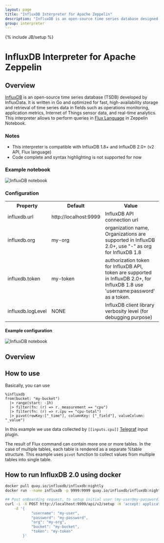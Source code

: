 ```yaml
---
layout: page
title: "InfluxDB Interpreter for Apache Zeppelin"
description: "InfluxDB is an open-source time series database designed to handle high write and query loads."
group: interpreter
---
```

<!--
Licensed under the Apache License, Version 2.0 (the "License");
you may not use this file except in compliance with the License.
You may obtain a copy of the License at

http://www.apache.org/licenses/LICENSE-2.0

Unless required by applicable law or agreed to in writing, software
distributed under the License is distributed on an "AS IS" BASIS,
WITHOUT WARRANTIES OR CONDITIONS OF ANY KIND, either express or implied.
See the License for the specific language governing permissions and
limitations under the License.
-->
{% include JB/setup %}

# InfluxDB Interpreter for Apache Zeppelin

<div id="toc"></div>

## Overview
[InfluxDB](https://v2.docs.influxdata.com/v2.0/)  is an open-source time series database (TSDB) developed by InfluxData. It is written in Go and optimized for fast, high-availability storage and retrieval of time series data in fields such as operations monitoring, application metrics, Internet of Things sensor data, and real-time analytics.
This interpreter allows to perform queries in [Flux Language](https://v2.docs.influxdata.com/v2.0/reference/flux/) in Zeppelin Notebook.

### Notes
* This interpreter is compatible with InfluxDB 1.8+ and InfluxDB 2.0+ (v2 API, Flux language)
* Code complete and syntax highlighting is not supported for now

### Example notebook

![InfluxDB notebook]({{BASE_PATH}}/assets/themes/zeppelin/img/docs-img/influxdb1.png)

### Configuration
<table class="table-configuration">
  <tr>
    <th>Property</th>
    <th>Default</th>
    <th>Value</th>
  </tr>
  <tr>
    <td>influxdb.url</td>
    <td>http://localhost:9999</td>
    <td>InfluxDB API connection url</td>
  </tr>
  <tr>
    <td>influxdb.org</td>
    <td>my-org</td>
    <td>organization name, Organizations are supported in InfluxDB 2.0+, use "-" as org for InfluxDB 1.8</td>
  </tr>
  <tr>
    <td>influxdb.token</td>
    <td>my-token</td>
    <td>authorization token for InfluxDB API, token are supported in InfluxDB 2.0+, for InfluxDB 1.8 use 'username:password' as a token.</td>
  </tr>
  <tr>
    <td>influxdb.logLevel</td>
    <td>NONE</td>
    <td>InfluxDB client library verbosity level (for debugging purpose)</td>
  </tr>
</table>

#### Example configuration

![InfluxDB notebook]({{BASE_PATH}}/assets/themes/zeppelin/img/docs-img/influxdb2.png)

## Overview


## How to use
Basically, you can use

```
%influxdb
from(bucket: "my-bucket")
  |> range(start: -1h)
  |> filter(fn: (r) => r._measurement == "cpu")
  |> filter(fn: (r) => r.cpu == "cpu-total")
  |> pivot(rowKey:["_time"], columnKey: ["_field"], valueColumn: "_value")
```
In this example we use data collected by  `[[inputs.cpu]]` [Telegraf](https://github.com/influxdata/telegraf) input plugin. 

The result of Flux command can contain more one or more tables. In the case of multiple tables, each 
table is rendered as a separate %table structure. This example uses `pivot` 
function to collect values from multiple tables into single table. 

## How to run InfluxDB 2.0 using docker
```bash
docker pull quay.io/influxdb/influxdb:nightly
docker run --name influxdb -p 9999:9999 quay.io/influxdb/influxdb:nightly

## Post onBoarding request, to setup initial user (my-user@my-password), org (my-org) and bucketSetup (my-bucket)"
curl -i -X POST http://localhost:9999/api/v2/setup -H 'accept: application/json' \
    -d '{
            "username": "my-user",
            "password": "my-password",
            "org": "my-org",
            "bucket": "my-bucket",
            "token": "my-token"
        }'

```


 
    

